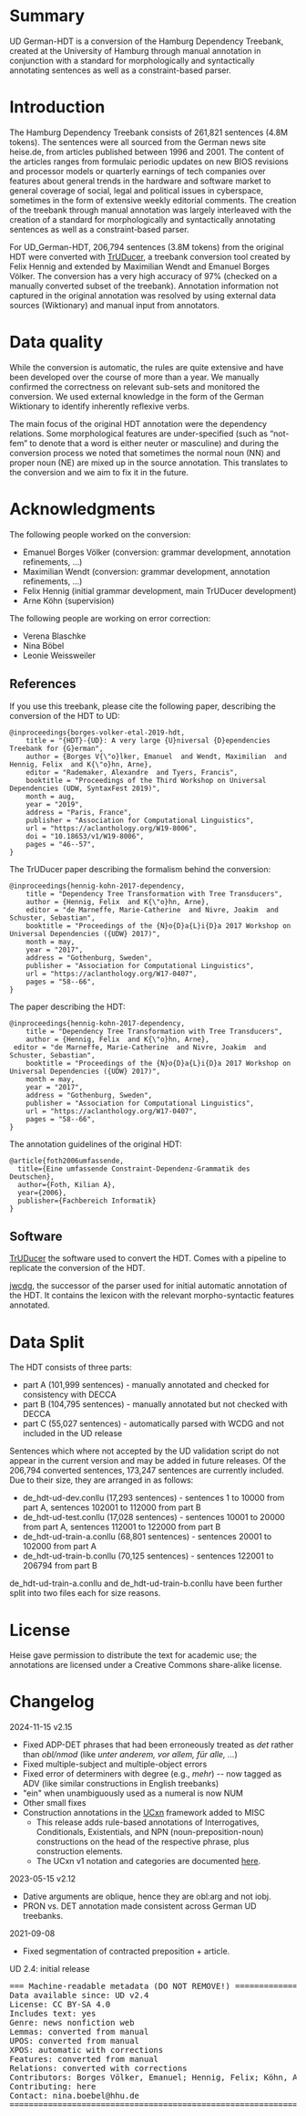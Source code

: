 # Summary

UD German-HDT is a conversion of the Hamburg Dependency Treebank, created at the University of Hamburg through manual annotation in conjunction with a standard for morphologically and syntactically annotating sentences as well as a constraint-based parser.


# Introduction

The Hamburg Dependency Treebank consists of 261,821 sentences (4.8M tokens). The sentences were all sourced from the German news site heise.de, from articles published between 1996 and 2001. The content of the articles ranges from formulaic periodic updates on new BIOS revisions and processor models or quarterly earnings of tech companies over features about general trends in the hardware and software market to general coverage of social, legal and political issues in cyberspace, sometimes in the form of extensive weekly editorial comments. The creation of the treebank through manual annotation was largely interleaved with the creation of a standard for morphologically and syntactically annotating sentences as well as a constraint-based parser.

For UD_German-HDT, 206,794 sentences (3.8M tokens) from the original HDT were converted with [TrUDucer](https://gitlab.com/nats/TrUDucer), a treebank conversion tool created by Felix Hennig and extended by Maximilian Wendt and Emanuel Borges Völker. The conversion has a very high
accuracy of 97% (checked on a manually converted subset of the treebank). Annotation information not captured in the original annotation was resolved by using external data sources (Wiktionary) and manual input from annotators.

# Data quality

While the conversion is automatic, the rules are quite extensive and have been developed over the course of more than a year.  We manually confirmed the correctness on relevant sub-sets and monitored the conversion.  We used external knowledge in the form of the German Wiktionary to identify inherently reflexive verbs.

The main focus of the original HDT annotation were the dependency relations.  Some morphological features are under-specified (such as “not-fem” to denote that a word is either neuter or masculine) and during the conversion process we noted that sometimes the normal noun (NN) and proper noun (NE) are mixed up in the source annotation. This translates to the conversion and we aim to fix it in the future.

# Acknowledgments

The following people worked on the conversion:
 - Emanuel Borges Völker (conversion: grammar development, annotation refinements, …)
 - Maximilian Wendt (conversion: grammar development, annotation refinements, …)
 - Felix Hennig (initial grammar development, main TrUDucer development)
 - Arne Köhn (supervision)

The following people are working on error correction:
 - Verena Blaschke 
 - Nina Böbel
 - Leonie Weissweiler


## References

If you use this treebank, please cite the following paper, describing the conversion of the HDT to UD:

```
@inproceedings{borges-volker-etal-2019-hdt,
    title = "{HDT}-{UD}: A very large {U}niversal {D}ependencies Treebank for {G}erman",
    author = {Borges V{\"o}lker, Emanuel  and Wendt, Maximilian  and Hennig, Felix  and K{\"o}hn, Arne},
    editor = "Rademaker, Alexandre  and Tyers, Francis",
    booktitle = "Proceedings of the Third Workshop on Universal Dependencies (UDW, SyntaxFest 2019)",
    month = aug,
    year = "2019",
    address = "Paris, France",
    publisher = "Association for Computational Linguistics",
    url = "https://aclanthology.org/W19-8006",
    doi = "10.18653/v1/W19-8006",
    pages = "46--57",
}
```


The TrUDucer paper describing the formalism behind the conversion:

```
@inproceedings{hennig-kohn-2017-dependency,
    title = "Dependency Tree Transformation with Tree Transducers",
    author = {Hennig, Felix  and K{\"o}hn, Arne},
    editor = "de Marneffe, Marie-Catherine  and Nivre, Joakim  and Schuster, Sebastian",
    booktitle = "Proceedings of the {N}o{D}a{L}i{D}a 2017 Workshop on Universal Dependencies ({UDW} 2017)",
    month = may,
    year = "2017",
    address = "Gothenburg, Sweden",
    publisher = "Association for Computational Linguistics",
    url = "https://aclanthology.org/W17-0407",
    pages = "58--66",
}
```

The paper describing the HDT:

```
@inproceedings{hennig-kohn-2017-dependency,
    title = "Dependency Tree Transformation with Tree Transducers",
    author = {Hennig, Felix  and K{\"o}hn, Arne},
 editor = "de Marneffe, Marie-Catherine  and Nivre, Joakim  and Schuster, Sebastian",
    booktitle = "Proceedings of the {N}o{D}a{L}i{D}a 2017 Workshop on Universal Dependencies ({UDW} 2017)",
    month = may,
    year = "2017",
    address = "Gothenburg, Sweden",
    publisher = "Association for Computational Linguistics",
    url = "https://aclanthology.org/W17-0407",
    pages = "58--66",
}

```

The annotation guidelines of the original HDT:

```
@article{foth2006umfassende,
  title={Eine umfassende Constraint-Dependenz-Grammatik des Deutschen},
  author={Foth, Kilian A},
  year={2006},
  publisher={Fachbereich Informatik}
}
```

## Software

[TrUDucer](https://gitlab.com/nats/truducer) the software used to convert the HDT.  Comes with a pipeline to replicate the conversion of the HDT.

[jwcdg](https://gitlab.com/nats/jwcdg), the successor of the parser used for initial automatic annotation of the HDT.  It contains the lexicon with the relevant morpho-syntactic features annotated.


# Data Split

The HDT consists of three parts:
- part A (101,999 sentences) - manually annotated and checked for consistency with DECCA
- part B (104,795 sentences) - manually annotated but not checked with DECCA
- part C (55,027 sentences) - automatically parsed with WCDG and not included in the UD release

Sentences which where not accepted by the UD validation script do not appear in the current version and may be added in future releases. Of the 206,794 converted sentences, 173,247 sentences are currently included.
Due to their size, they are arranged in as follows:
- de_hdt-ud-dev.conllu (17,293 sentences) - sentences 1 to 10000 from part A, sentences 102001 to 112000 from part B
- de_hdt-ud-test.conllu (17,028 sentences) - sentences 10001 to 20000 from part A, sentences 112001 to 122000 from part B
- de_hdt-ud-train-a.conllu (68,801 sentences) - sentences 20001 to 102000 from part A
- de_hdt-ud-train-b.conllu (70,125 sentences) - sentences 122001 to 206794 from part B

de_hdt-ud-train-a.conllu and de_hdt-ud-train-b.conllu have been further split into two files each for size reasons.

# License

Heise gave permission to distribute the text for academic use; the annotations are licensed under a Creative Commons share-alike license.


# Changelog

2024-11-15 v2.15
* Fixed ADP-DET phrases that had been erroneously treated as *det* rather than *obl/nmod* (like *unter anderem, vor allem, für alle, ...*)
* Fixed multiple-subject and multiple-object errors
* Fixed error of determiners with degree (e.g., *mehr*) -- now tagged as ADV (like similar constructions in English treebanks)
* "ein" when unambiguously used as a numeral is now NUM
* Other small fixes
* Construction annotations in the [UCxn](https://github.com/LeonieWeissweiler/UCxn) framework added to MISC
    * This release adds rule-based annotations of Interrogatives, Conditionals, Existentials, and NPN (noun-preposition-noun) constructions on the head of the respective phrase, plus construction elements.
    * The UCxn v1 notation and categories are documented [here](https://github.com/LeonieWeissweiler/UCxn/blob/main/docs/UCxn-v1.pdf).

2023-05-15 v2.12
* Dative arguments are oblique, hence they are obl:arg and not iobj.
* PRON vs. DET annotation made consistent across German UD treebanks.

2021-09-08
* Fixed segmentation of contracted preposition + article.

UD 2.4: initial release

<pre>
=== Machine-readable metadata (DO NOT REMOVE!) ================================
Data available since: UD v2.4
License: CC BY-SA 4.0
Includes text: yes
Genre: news nonfiction web
Lemmas: converted from manual
UPOS: converted from manual
XPOS: automatic with corrections
Features: converted from manual
Relations: converted with corrections
Contributors: Borges Völker, Emanuel; Hennig, Felix; Köhn, Arne; Wendt, Maximilan; Blaschke, Verena; Böbel, Nina; Weissweiler, Leonie
Contributing: here
Contact: nina.boebel@hhu.de
===============================================================================
</pre>
